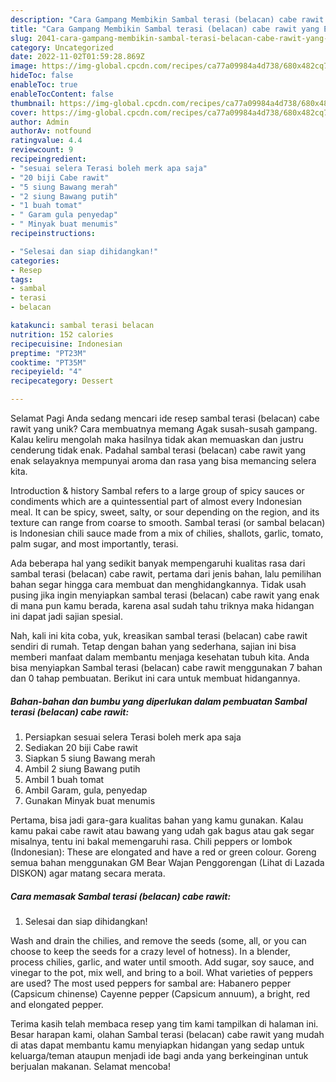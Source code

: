 ```yaml
---
description: "Cara Gampang Membikin Sambal terasi (belacan) cabe rawit yang Enak, Mengugah Selera"
title: "Cara Gampang Membikin Sambal terasi (belacan) cabe rawit yang Enak, Mengugah Selera"
slug: 2041-cara-gampang-membikin-sambal-terasi-belacan-cabe-rawit-yang-enak-mengugah-selera
category: Uncategorized
date: 2022-11-02T01:59:28.869Z
image: https://img-global.cpcdn.com/recipes/ca77a09984a4d738/680x482cq70/sambal-terasi-belacan-cabe-rawit-foto-resep-utama.jpg
hideToc: false
enableToc: true
enableTocContent: false
thumbnail: https://img-global.cpcdn.com/recipes/ca77a09984a4d738/680x482cq70/sambal-terasi-belacan-cabe-rawit-foto-resep-utama.jpg
cover: https://img-global.cpcdn.com/recipes/ca77a09984a4d738/680x482cq70/sambal-terasi-belacan-cabe-rawit-foto-resep-utama.jpg
author: Admin
authorAv: notfound
ratingvalue: 4.4
reviewcount: 9
recipeingredient:
- "sesuai selera Terasi boleh merk apa saja"
- "20 biji Cabe rawit"
- "5 siung Bawang merah"
- "2 siung Bawang putih"
- "1 buah tomat"
- " Garam gula penyedap"
- " Minyak buat menumis"
recipeinstructions:

- "Selesai dan siap dihidangkan!"
categories:
- Resep
tags:
- sambal
- terasi
- belacan

katakunci: sambal terasi belacan 
nutrition: 152 calories
recipecuisine: Indonesian
preptime: "PT23M"
cooktime: "PT35M"
recipeyield: "4"
recipecategory: Dessert

---
```



Selamat Pagi Anda sedang mencari ide resep sambal terasi (belacan) cabe rawit yang unik? Cara membuatnya memang Agak susah-susah gampang. Kalau keliru mengolah maka hasilnya tidak akan memuaskan dan justru cenderung tidak enak. Padahal sambal terasi (belacan) cabe rawit yang enak selayaknya mempunyai aroma dan rasa yang bisa memancing selera kita.


Introduction &amp; history Sambal refers to a large group of spicy sauces or condiments which are a quintessential part of almost every Indonesian meal. It can be spicy, sweet, salty, or sour depending on the region, and its texture can range from coarse to smooth. Sambal terasi (or sambal belacan) is Indonesian chili sauce made from a mix of chilies, shallots, garlic, tomato, palm sugar, and most importantly, terasi.

Ada beberapa hal yang sedikit banyak mempengaruhi kualitas rasa dari sambal terasi (belacan) cabe rawit, pertama dari jenis bahan, lalu pemilihan bahan segar hingga cara membuat dan menghidangkannya. Tidak usah pusing jika ingin menyiapkan sambal terasi (belacan) cabe rawit yang enak di mana pun kamu berada, karena asal sudah tahu triknya maka hidangan ini dapat jadi sajian spesial.


Nah, kali ini kita coba, yuk, kreasikan sambal terasi (belacan) cabe rawit sendiri di rumah. Tetap dengan bahan yang sederhana, sajian ini bisa memberi manfaat dalam membantu menjaga kesehatan tubuh kita. Anda bisa menyiapkan Sambal terasi (belacan) cabe rawit menggunakan 7 bahan dan 0 tahap pembuatan. Berikut ini cara untuk membuat hidangannya.

<!--inarticleads1-->

##### Bahan-bahan dan bumbu yang diperlukan dalam pembuatan Sambal terasi (belacan) cabe rawit:

1. Persiapkan sesuai selera Terasi boleh merk apa saja
1. Sediakan 20 biji Cabe rawit
1. Siapkan 5 siung Bawang merah
1. Ambil 2 siung Bawang putih
1. Ambil 1 buah tomat
1. Ambil  Garam, gula, penyedap
1. Gunakan  Minyak buat menumis


Pertama, bisa jadi gara-gara kualitas bahan yang kamu gunakan. Kalau kamu pakai cabe rawit atau bawang yang udah gak bagus atau gak segar misalnya, tentu ini bakal memengaruhi rasa. Chili peppers or lombok (Indonesian): These are elongated and have a red or green colour. Goreng semua bahan menggunakan GM Bear Wajan Penggorengan (Lihat di Lazada DISKON) agar matang secara merata. 

<!--inarticleads2-->

##### Cara memasak Sambal terasi (belacan) cabe rawit:


1. Selesai dan siap dihidangkan!

Wash and drain the chilies, and remove the seeds (some, all, or you can choose to keep the seeds for a crazy level of hotness). In a blender, process chilies, garlic, and water until smooth. Add sugar, soy sauce, and vinegar to the pot, mix well, and bring to a boil. What varieties of peppers are used? The most used peppers for sambal are: Habanero pepper (Capsicum chinense) Cayenne pepper (Capsicum annuum), a bright, red and elongated pepper. 

Terima kasih telah membaca resep yang tim kami tampilkan di halaman ini. Besar harapan kami, olahan Sambal terasi (belacan) cabe rawit yang mudah di atas dapat membantu kamu menyiapkan hidangan yang sedap untuk keluarga/teman ataupun menjadi ide bagi anda yang berkeinginan untuk berjualan makanan. Selamat mencoba!
